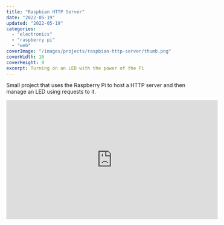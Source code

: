 ```yaml
---
title: "Raspbian HTTP Server"
date: "2022-05-19"
updated: "2022-05-19"
categories: 
  - "electronics"
  - "raspberry pi"
  - "web"
coverImage: "/images/projects/raspbian-http-server/thumb.png"
coverWidth: 16
coverHeight: 9
excerpt: Turning on an LED with the power of the Pi
---
```


Small project that uses the Raspberry Pi to host a HTTP server and then manage an LED using requests to it.

<iframe width="560" height="315" src="https://www.youtube.com/embed/rElxZl2ina0" title="YouTube video player" frameborder="0" allow="accelerometer; autoplay; clipboard-write; encrypted-media; gyroscope; picture-in-picture" allowfullscreen></iframe>